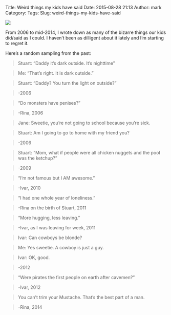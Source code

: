 Title: Weird things my kids have said
Date: 2015-08-28 21:13
Author: mark
Category: 
Tags: 
Slug: weird-things-my-kids-have-said

<img src="https://d262ilb51hltx0.cloudfront.net/max/800/1*VFA1SgsTxVwSPSGzotx_Nw.jpeg"  />

From 2006 to mid-2014, I wrote down as many of the bizarre things our kids did/said as I could. I haven’t been as dilligent about it lately and I’m starting to regret it.

Here’s a random sampling from the past:

> Stuart: “Daddy it’s dark outside. It’s nighttime”

> Me: “That’s right. It is dark outside.”

> Stuart: “Daddy? You turn the light on outside?”

> -2006

> “Do monsters have penises?”

> -Rina, 2006

> Jane: Sweetie, you’re not going to school because you’re sick.

> Stuart: Am I going to go to home with my friend you?

> -2006

> Stuart: “Mom, what if people were all chicken nuggets and the pool was the ketchup?”

> -2009

> “I’m not famous but I AM awesome.”

> -Ivar, 2010

> “I had one whole year of loneliness.”

> -Rina on the birth of Stuart, 2011

> “More hugging, less leaving.”

> -Ivar, as I was leaving for week, 2011

> Ivar: Can cowboys be blonde?

> Me: Yes sweetie. A cowboy is just a guy.

> Ivar: OK, good.

> -2012

> “Were pirates the first people on earth after cavemen?”

> -Ivar, 2012

> You can’t trim your Mustache. That’s the best part of a man.

> -Rina, 2014

